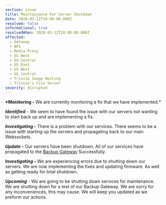 ```yaml
---
section: issue
title: Maintainance For Server Shutdown
date: 2020-03-12T19:00:00.000Z
resolved: false
informational: true
resolvedWhen: 2020-03-12T20:00:00.000Z
affected:
  - Gateway
  - API
  - Media Proxy
  - EU West
  - EU Central
  - US East
  - US West
  - US Central
  - Trissie Image Hosting
  - Trissie's File Server
severity: disrupted
---
```

**\*Monitoring -** We are currently monitoring a fix that we have implemented.*

***Identified*** - We seem to have found the issue with our servers not wanting to start back up and are implementing a fix.

***Investigating* -** There is a problem with our services. There seems to be a issue with starting up the servers and propagating back to our main Websockets. 

***Update -*** Our servers have been shutdown. All of our services have propagated to the [Backup Gateway](https://statustrissiedevelopment.netlify.com/affected/backup-gateway/) Successfully. 

***Investigating -*** We are experiencing errors due to shutting down our servers. We are now implementing the fixes and updating firmware. As well as getting ready for total shutdown.

***Upcoming*** - We are going to be shutting down services for maintenance. We are shutting down for a test of our Backup Gateway.  We are sorry for any inconveniences, this may cause. We will keep you updated as we preform our actions.